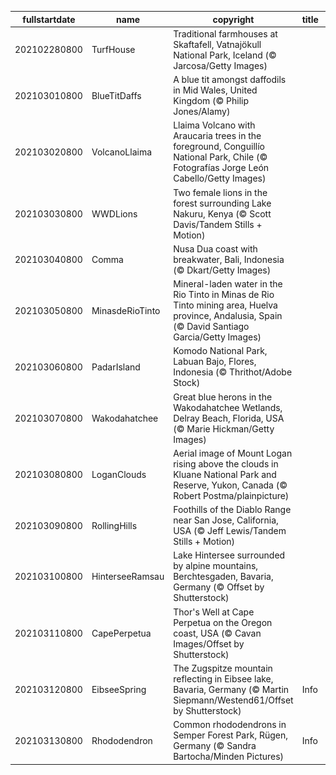 |fullstartdate|name|copyright|title|image|
|--|--|--|--|--|
202102280800|TurfHouse|Traditional farmhouses at Skaftafell, Vatnajökull National Park, Iceland (© Jarcosa/Getty Images)||![](/en-AU/2021/03/202102280800TurfHouse.jpg)|
202103010800|BlueTitDaffs|A blue tit amongst daffodils in Mid Wales, United Kingdom (© Philip Jones/Alamy)||![](/en-AU/2021/03/202103010800BlueTitDaffs.jpg)|
202103020800|VolcanoLlaima|Llaima Volcano with Araucaria trees in the foreground, Conguillío National Park, Chile (© Fotografías Jorge León Cabello/Getty Images)||![](/en-AU/2021/03/202103020800VolcanoLlaima.jpg)|
202103030800|WWDLions|Two female lions in the forest surrounding Lake Nakuru, Kenya (© Scott Davis/Tandem Stills + Motion)||![](/en-AU/2021/03/202103030800WWDLions.jpg)|
202103040800|Comma|Nusa Dua coast with breakwater, Bali, Indonesia (© Dkart/Getty Images)||![](/en-AU/2021/03/202103040800Comma.jpg)|
202103050800|MinasdeRioTinto|Mineral-laden water in the Rio Tinto in Minas de Rio Tinto mining area, Huelva province, Andalusia, Spain (© David Santiago Garcia/Getty Images)||![](/en-AU/2021/03/202103050800MinasdeRioTinto.jpg)|
202103060800|PadarIsland|Komodo National Park, Labuan Bajo, Flores, Indonesia (© Thrithot/Adobe Stock)||![](/en-AU/2021/03/202103060800PadarIsland.jpg)|
202103070800|Wakodahatchee|Great blue herons in the Wakodahatchee Wetlands, Delray Beach, Florida, USA (© Marie Hickman/Getty Images)||![](/en-AU/2021/03/202103070800Wakodahatchee.jpg)|
202103080800|LoganClouds|Aerial image of Mount Logan rising above the clouds in Kluane National Park and Reserve, Yukon, Canada (© Robert Postma/plainpicture)||![](/en-AU/2021/03/202103080800LoganClouds.jpg)|
202103090800|RollingHills|Foothills of the Diablo Range near San Jose, California, USA (© Jeff Lewis/Tandem Stills + Motion)||![](/en-AU/2021/03/202103090800RollingHills.jpg)|
202103100800|HinterseeRamsau|Lake Hintersee surrounded by alpine mountains, Berchtesgaden, Bavaria, Germany (© Offset by Shutterstock)||![](/en-AU/2021/03/202103100800HinterseeRamsau.jpg)|
202103110800|CapePerpetua|Thor's Well at Cape Perpetua on the Oregon coast, USA (© Cavan Images/Offset by Shutterstock)||![](/en-AU/2021/03/202103110800CapePerpetua.jpg)|
202103120800|EibseeSpring|The Zugspitze mountain reflecting in Eibsee lake, Bavaria, Germany (© Martin Siepmann/Westend61/Offset by Shutterstock)|Info|![](/en-AU/2021/03/202103120800EibseeSpring.jpg)|
202103130800|Rhododendron|Common rhododendrons in Semper Forest Park, Rügen, Germany (© Sandra Bartocha/Minden Pictures)|Info|![](/en-AU/2021/03/202103130800Rhododendron.jpg)|
